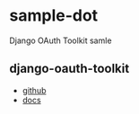 # sample-dot

Django OAuth Toolkit samle

## django-oauth-toolkit

- [github](https://github.com/evonove/django-oauth-toolkit)
- [docs](https://django-oauth-toolkit.readthedocs.io/en/latest/)

